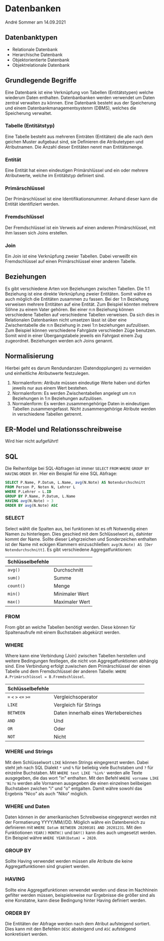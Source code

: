 # Datenbanken
André Sommer am 14.09.2021

## Datenbanktypen

- Relationale Datenbank
- Herarchische Datenbank
- Objektorientierte Datenbank
- Objektrelationale Datenbank

## Grundlegende Begriffe

Eine Datenbank ist eine Verknüpfung von Tabellen (Entitätstypen) welche wiederum Daten enthalten. Datenbanbanken werden verwendet um Daten zentral verwalten zu können. Eine Datenbank besteht aus der Speicherung und einem Datenbankmanagementsystenm (DBMS), welches die Speicherung verwaltet.

### Tabelle (Entitätstyp)

Eine Tabelle besteht aus mehreren Einträten (Entitäten) die alle nach dem geichen Muster aufgebaut sind, sie Definieren die Atributetypen und Atributnamen. Die Anzahl dieser Entitäten nennt man Entitätsmenge.

### Entität

Eine Entität hat einen eindeutigen Primärshlüssel und ein oder mehrere Atributwerte, welche im Entitätstyp definiert sind.

### Primärschlüssel

Der Primärschlüssel ist eine Identifikationsnummer. Anhand dieser kann die Entität identifiziert werden.

### Fremdschlüssel

Der Fremdschlüssel ist ein Verweis auf einen anderen Primärschlüssel, mit ihm lassen sich Joins erstellen.

### Join

Ein Join ist eine Verknüpfung zweier Tabellen. Dabei verweißt ein Fremdschlüssel auf einen Primärschlüssel einer anderen Tabelle.

## Beziehungen

Es gibt verschiedene Arten von Beziehungen zwischen Tabellen. Die 1:1 Beziehung ist eine direkte Verknüpfung zweier Entitäten. Somit währe es auch möglich die Entitäten zusammen zu fassen. Bei der 1:n Beziehung verweisen mehrere Entitäten auf eine Entität. Zum Beispiel könnten mehrere Söhne zu einem Vater gehören. Bei einer n:n Beziehung können verschiedene Tabellen auf verschiedene Tabellen verweisen. Da sich dies in Relationalen Datenbanken nicht umsetzen lässt ist über eine Zwischentabelle die n:n Beziehung in zwei 1:n beziehungen aufzulösen. Zum Beispiel können verschiedene Fahrgäste verschieden Züge benutzen. Somit wird in einer Übergangstabele jeweils ein Fahrgast einem Zug zugeordnet. Beziehungen werden ach Joins genannt.

## Normalisierung

Hierbei geht es darum Rendundanzen (Datendopplungen) zu vermeiden und einheitliche Atributwerte festzulegen.

1. Normalenform: Atribute müssen eindeutige Werte haben und dürfen jeweils nur aus einem Wert bestehen. 
2. Normalenform: Es werden Zwischentabellen angelegt um n:n Beziehungen in 1:n Beziehungen aufzulösen.
3. Normalenform: Es werden zusammengehörige Daten in eindeutigen Tabellen zusammengefasst. Nicht zusammengehörige Atribute werden in verschiedene Tabellen getrennt.

## ER-Model und Relationsschreibweise

Wird hier nicht aufgeführt!

## SQL

Die Reihenfolge bei SQL-Abfragen ist immer `SELECT` `FROM` `WHERE` `GROUP BY` `HAVING` `ORDER BY`. Hier ein Beispiel für eine SQL Abfrage:

```sql
SELECT P.Name, P.Datum, L.Name, avg(N.Note) AS Notendurchschnitt
FROM Person P, Noten N, Lehrer L
WHERE P.Lehrer = L.ID
GROUP BY P.Name, P.Datum, L.Name
HAVING avg(N.Note) > 3
ORDER BY avg(N.Note) ASC
```

### SELECT

Select wählt die Spalten aus, bei funktionen ist es oft Notwendig einen Namen zu hinterlegen. Dies geschied mit dem Schlüsselwort `AS`, dahinter kommt der Name. Sollte dieser Lehgrzeichen und Sonderzeichen enthalten ist der Name mit eckigen Klammern einzuschließen: `avg(N.Note) AS [Der Notendurchschnitt]`. Es gibt verschiedene Aggregatfunktionen:

|Schlüsselbefehle||
|---|---|
|`avg()`|Durchschnitt|
|`sum()`|Summe|
|`count()`|Menge|
|`min()`|Minimaler Wert|
|`max()`|Maximaler Wert|

### FROM

From gibt an welche Tabellen benötigt werden. Diese können für Spaltenaufrufe mit einem Buchstaben abgekürzt werden.

### WHERE

Where kann eine Verbindung (Join) zwischen Tabellen herstellen und weitere Bedingungen festlegen, die nicht von Aggregatfunktionen abhängig sind. Eine Verbindung erfolgt zuwischen dem Primärschlüssel der einen Tabelle und dem Fremdschlüssel der anderen Tabelle: `WHERE A.Primärschlüssel = B.Fremdschlüssel`.

|Schlüsselbefehle||
|---|---|
|`=` `<` `>` `<=` `>=`|Vergleichsoperator|
|`LIKE`|Vergleich für Strings|
|`BETWEEN`|Daten innerhalb eines Wertebereiches|
|`AND`|Und|
|`OR`|Oder|
|`NOT`|Nicht|

### WHERE und Strings

Mit dem Schlüsselwort `LIKE` können Strings eingegrenzt werden. Dabei steht jeh nach SQL Dialekt `*` und `%` für beliebig viele Buchstaben und `?` für einzelne Buchstaben. Mit `WHERE text LIKE '%in%'` werden alle Texte ausgegeben, die das wort "in" enthalten. Mit den Befehl `WHERE vorname LIKE 'Ni?o` werden alle Vornamen ausgegeben die einen einzelnen belibeigen Buchstaben zwichen "i" und "o" entgalten. Damit währe sowohl das Ergebnis "Nico" als auch "Niko" möglich.

### WHERE und Daten

Daten können in der amerikanischen Schreibweise eingegrenzt werden mit der Formatierung YYYY/MM//DD. Möglich währe ein Datenbereich zu definieren mit `WHERE Datum BETWEEN 20200101 AND 20201231`. Mit den Funktiotionen `YEAR()` `MONTH()` und `DAY()` kann dies auch umgesetzt werden. Ein Beispiel währe `WHERE YEAR(Datum) = 2020`.

### GROUP BY

Sollte Having verwendet werden müssen alle Atribute die keine Aggregatfunktionen sind grupiert werden.

### HAVING

Sollte eine Aggregatfunktionen verwendet werden und diese im Nachhinein gefilter werden müssen, beispielsweise nur Ergebnisse die größer sind als eine Konstatne, kann diese Bedingung hinter Having definiert werden.

### ORDER BY

Die Entitäten der Abfrage werden nach dem Atribut aufsteigend sortiert. Dies kann mit den Befehlen `DESC` absteigend und `ASC` aufsteigend konkretisiert werden.
